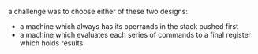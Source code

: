 a challenge was to choose either of these two designs:
- a machine which always has its operrands in the stack pushed first
- a machine which evaluates each series of commands to a final register which holds results